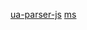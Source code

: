 
[ua-parser-js](https://docs.uaparser.dev/intro/quick-start/using-es-modules-typescript.html)
[ms](https://github.com/vercel/ms)